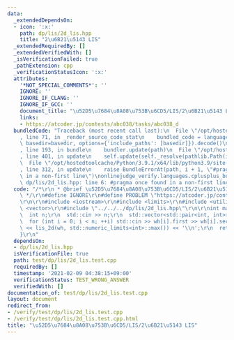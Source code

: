 ```yaml
---
data:
  _extendedDependsOn:
  - icon: ':x:'
    path: dp/lis/2d_lis.hpp
    title: "2\u6B21\u5143 LIS"
  _extendedRequiredBy: []
  _extendedVerifiedWith: []
  _isVerificationFailed: true
  _pathExtension: cpp
  _verificationStatusIcon: ':x:'
  attributes:
    '*NOT_SPECIAL_COMMENTS*': ''
    IGNORE: ''
    IGNORE_IF_CLANG: ''
    IGNORE_IF_GCC: ''
    document_title: "\u52D5\u7684\u8A08\u753B\u6CD5/LIS/2\u6B21\u5143 LIS"
    links:
    - https://atcoder.jp/contests/abc038/tasks/abc038_d
  bundledCode: "Traceback (most recent call last):\n  File \"/opt/hostedtoolcache/Python/3.9.1/x64/lib/python3.9/site-packages/onlinejudge_verify/documentation/build.py\"\
    , line 71, in _render_source_code_stat\n    bundled_code = language.bundle(stat.path,\
    \ basedir=basedir, options={'include_paths': [basedir]}).decode()\n  File \"/opt/hostedtoolcache/Python/3.9.1/x64/lib/python3.9/site-packages/onlinejudge_verify/languages/cplusplus.py\"\
    , line 193, in bundle\n    bundler.update(path)\n  File \"/opt/hostedtoolcache/Python/3.9.1/x64/lib/python3.9/site-packages/onlinejudge_verify/languages/cplusplus_bundle.py\"\
    , line 401, in update\n    self.update(self._resolve(pathlib.Path(included), included_from=path))\n\
    \  File \"/opt/hostedtoolcache/Python/3.9.1/x64/lib/python3.9/site-packages/onlinejudge_verify/languages/cplusplus_bundle.py\"\
    , line 312, in update\n    raise BundleErrorAt(path, i + 1, \"#pragma once found\
    \ in a non-first line\")\nonlinejudge_verify.languages.cplusplus_bundle.BundleErrorAt:\
    \ dp/lis/2d_lis.hpp: line 6: #pragma once found in a non-first line\n"
  code: "/*\r\n * @brief \u52D5\u7684\u8A08\u753B\u6CD5/LIS/2\u6B21\u5143 LIS\r\n\
    \ */\r\n#define IGNORE\r\n#define PROBLEM \"https://atcoder.jp/contests/abc038/tasks/abc038_d\"\
    \r\n\r\n#include <iostream>\r\n#include <limits>\r\n#include <utility>\r\n#include\
    \ <vector>\r\n#include \"../../../dp/lis/2d_lis.hpp\"\r\n\r\nint main() {\r\n\
    \  int n;\r\n  std::cin >> n;\r\n  std::vector<std::pair<int, int>> wh(n);\r\n\
    \  for (int i = 0; i < n; ++i) std::cin >> wh[i].first >> wh[i].second;\r\n  std::cout\
    \ << lis_2d(wh, std::numeric_limits<int>::max()) << '\\n';\r\n  return 0;\r\n\
    }\r\n"
  dependsOn:
  - dp/lis/2d_lis.hpp
  isVerificationFile: true
  path: test/dp/lis/2d_lis.test.cpp
  requiredBy: []
  timestamp: '2021-02-09 04:38:15+09:00'
  verificationStatus: TEST_WRONG_ANSWER
  verifiedWith: []
documentation_of: test/dp/lis/2d_lis.test.cpp
layout: document
redirect_from:
- /verify/test/dp/lis/2d_lis.test.cpp
- /verify/test/dp/lis/2d_lis.test.cpp.html
title: "\u52D5\u7684\u8A08\u753B\u6CD5/LIS/2\u6B21\u5143 LIS"
---
```

